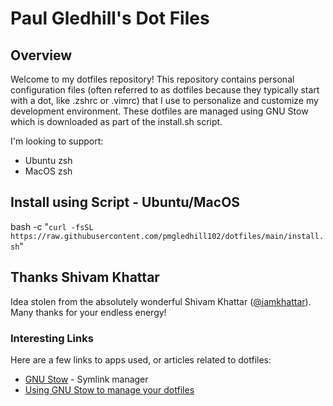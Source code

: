 # Paul Gledhill's Dot Files

## Overview

Welcome to my dotfiles repository! This repository contains personal configuration files (often
referred to as dotfiles because they typically start with a dot, like .zshrc or .vimrc) that I
use to personalize and customize my development environment. These dotfiles are managed using
GNU Stow which is downloaded as part of the install.sh script.

I'm looking to support:

- Ubuntu zsh
- MacOS zsh

## Install using Script - Ubuntu/MacOS

bash -c "`curl -fsSL https://raw.githubusercontent.com/pmgledhill102/dotfiles/main/install.sh`"

## Thanks Shivam Khattar

Idea stolen from the absolutely wonderful Shivam Khattar ([@iamkhattar](https://github.com/iamkhattar)). Many thanks for your endless energy!

### Interesting Links

Here are a few links to apps used, or articles related to dotfiles:

- [GNU Stow](https://www.gnu.org/software/stow/) - Symlink manager
- [Using GNU Stow to manage your dotfiles](https://brandon.invergo.net/news/2012-05-26-using-gnu-stow-to-manage-your-dotfiles.html)
